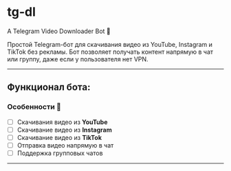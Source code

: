 # tg-dl

A Telegram Video Downloader Bot 🤖

Простой Telegram-бот для скачивания видео из YouTube, Instagram и TikTok без рекламы.
Бот позволяет получать контент напрямую в чат или группу, даже если у пользователя нет VPN.

---
## Функционал бота:
### Особенности 🚀

- [ ] Скачивания видео из **YouTube**
- [ ] Скачивание видео из **Instagram**
- [ ] Скачивание видео из **TikTok**
- [ ] Отправка видео напрямую в чат
- [ ] Поддержка групповых чатов
---
